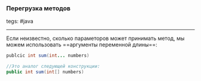 ### Перегрузка методов
tegs: #java 

---
Если неизвестно, сколько параметоров может принимать метод, мы можем использовать ==аргументы переменной длины==:
```java
publcic int sum(int... numbers)

//Это аналог следующей конструкции:
public int sum(int[] numbers)
```
